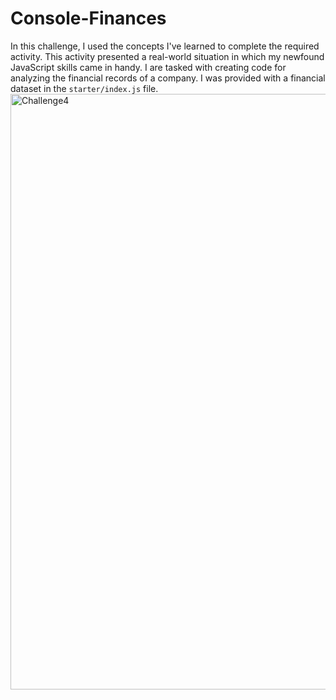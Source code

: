 # Console-Finances
In this challenge, I used the concepts I've learned to complete the required activity. This activity presented a real-world situation in which my newfound JavaScript skills came in handy. I are tasked with creating code for analyzing the financial records of a company. I was provided with a financial dataset in the `starter/index.js` file.
<img width="953" alt="Challenge4" src="https://user-images.githubusercontent.com/83955269/203876841-41b24ee9-9971-411c-b79d-397508fe195c.png">
